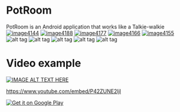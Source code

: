 # PotRoom
PotRoom is an Android application that works like a Talkie-walkie
<a href="https://ibb.co/diVw6F"><img src="https://image.ibb.co/nz3G6F/image4144.png" alt="image4144" border="0"></a>
<a href="https://ibb.co/gvrQ0a"><img src="https://image.ibb.co/dqfJLa/image4188.png" alt="image4188" border="0"></a>
<a href="https://ibb.co/cwVURF"><img src="https://image.ibb.co/cLeOmF/image4177.png" alt="image4177" border="0"></a>
<a href="https://ibb.co/iCNtmF"><img src="https://image.ibb.co/k86KRF/image4166.png" alt="image4166" border="0"></a>
<a href="https://ibb.co/cfTzRF"><img src="https://image.ibb.co/m4jHDv/image4155.png" alt="image4155" border="0"></a>
![alt tag](https://ibb.co/diVw6F)
![alt tag](https://ibb.co/gvrQ0a)
![alt tag](https://ibb.co/cwVURF)
![alt tag](https://ibb.co/iCNtmF)
![alt tag](https://ibb.co/cfTzRF)

<h1>Video example</h1>

[![IMAGE ALT TEXT HERE](http://i3.ytimg.com/vi/P42ZUNE2ljI/hqdefault.jpg)](https://www.youtube.com/watch?v=P42ZUNE2ljI)
<br>

https://www.youtube.com/embed/P42ZUNE2ljI



<a href='https://play.google.com/store/apps/details?id=com.squalala.talkiewalkie&pcampaignid=MKT-Other-global-all-co-prtnr-py-PartBadge-Mar2515-1'><img alt='Get it on Google Play' src='https://play.google.com/intl/en_us/badges/images/generic/en_badge_web_generic.png'/></a>
